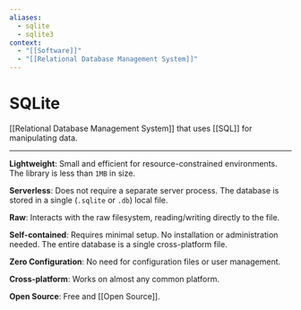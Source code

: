 ```yaml
---
aliases:
  - sqlite
  - sqlite3
context:
  - "[[Software]]"
  - "[[Relational Database Management System]]"
---
```


# SQLite

[[Relational Database Management System]] that uses [[SQL]] for manipulating data.

---

**Lightweight**: Small and efficient for resource-constrained environments. The library is less than `1MB` in size.

**Serverless**: Does not require a separate server process. The database is stored in a single (`.sqlite` or `.db`) local file.

**Raw**: Interacts with the raw filesystem, reading/writing directly to the file.

**Self-contained**: Requires minimal setup. No installation or administration needed. The entire database is a single cross-platform file.

**Zero Configuration**: No need for configuration files or user management.

**Cross-platform**: Works on almost any common platform.

**Open Source**: Free and [[Open Source]].

